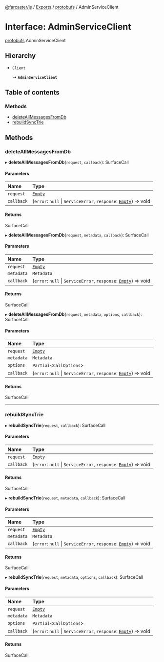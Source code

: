 [@farcaster/js](../README.md) / [Exports](../modules.md) / [protobufs](../modules/protobufs.md) / AdminServiceClient

# Interface: AdminServiceClient

[protobufs](../modules/protobufs.md).AdminServiceClient

## Hierarchy

- `Client`

  ↳ **`AdminServiceClient`**

## Table of contents

### Methods

- [deleteAllMessagesFromDb](protobufs.AdminServiceClient.md#deleteallmessagesfromdb)
- [rebuildSyncTrie](protobufs.AdminServiceClient.md#rebuildsynctrie)

## Methods

### deleteAllMessagesFromDb

▸ **deleteAllMessagesFromDb**(`request`, `callback`): SurfaceCall

#### Parameters

| Name | Type |
| :------ | :------ |
| `request` | [`Empty`](../modules/protobufs.md#empty) |
| `callback` | (`error`: ``null`` \| `ServiceError`, `response`: [`Empty`](../modules/protobufs.md#empty)) => void |

#### Returns

SurfaceCall

▸ **deleteAllMessagesFromDb**(`request`, `metadata`, `callback`): SurfaceCall

#### Parameters

| Name | Type |
| :------ | :------ |
| `request` | [`Empty`](../modules/protobufs.md#empty) |
| `metadata` | `Metadata` |
| `callback` | (`error`: ``null`` \| `ServiceError`, `response`: [`Empty`](../modules/protobufs.md#empty)) => void |

#### Returns

SurfaceCall

▸ **deleteAllMessagesFromDb**(`request`, `metadata`, `options`, `callback`): SurfaceCall

#### Parameters

| Name | Type |
| :------ | :------ |
| `request` | [`Empty`](../modules/protobufs.md#empty) |
| `metadata` | `Metadata` |
| `options` | `Partial`<`CallOptions`\> |
| `callback` | (`error`: ``null`` \| `ServiceError`, `response`: [`Empty`](../modules/protobufs.md#empty)) => void |

#### Returns

SurfaceCall

___

### rebuildSyncTrie

▸ **rebuildSyncTrie**(`request`, `callback`): SurfaceCall

#### Parameters

| Name | Type |
| :------ | :------ |
| `request` | [`Empty`](../modules/protobufs.md#empty) |
| `callback` | (`error`: ``null`` \| `ServiceError`, `response`: [`Empty`](../modules/protobufs.md#empty)) => void |

#### Returns

SurfaceCall

▸ **rebuildSyncTrie**(`request`, `metadata`, `callback`): SurfaceCall

#### Parameters

| Name | Type |
| :------ | :------ |
| `request` | [`Empty`](../modules/protobufs.md#empty) |
| `metadata` | `Metadata` |
| `callback` | (`error`: ``null`` \| `ServiceError`, `response`: [`Empty`](../modules/protobufs.md#empty)) => void |

#### Returns

SurfaceCall

▸ **rebuildSyncTrie**(`request`, `metadata`, `options`, `callback`): SurfaceCall

#### Parameters

| Name | Type |
| :------ | :------ |
| `request` | [`Empty`](../modules/protobufs.md#empty) |
| `metadata` | `Metadata` |
| `options` | `Partial`<`CallOptions`\> |
| `callback` | (`error`: ``null`` \| `ServiceError`, `response`: [`Empty`](../modules/protobufs.md#empty)) => void |

#### Returns

SurfaceCall
